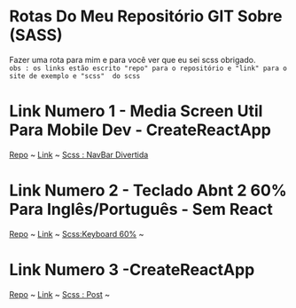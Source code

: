 # Rotas Do Meu Repositório GIT Sobre (SASS)
Fazer uma rota para mim e para você ver que eu sei scss obrigado. <br>
`obs : os links estão escrito "repo" para o repositório e "link" para o site de exemplo e "scss"  do scss `
# Link Numero 1 - Media Screen Util Para Mobile Dev - CreateReactApp
[Repo](https://github.com/touma0dev/crakershare-projetc-iddle-full-exemple/tree/main) ~ 
[Link](https://simple-navbar-nice.netlify.app/) ~ 
[Scss : NavBar Divertida](https://github.com/touma0dev/crakershare-projetc-iddle-full-exemple/blob/main/css/style.scss) 

# Link Numero 2 - Teclado Abnt 2 60% Para Inglês/Português - Sem React
[Repo](https://github.com/touma0dev/keyboard-virtual-css-javascript) ~
[Link](https://keyboard-virtual-abnt-2.netlify.app/lib/portuguese.html) ~
[Scss:Keyboard 60%](https://github.com/touma0dev/keyboard-virtual-css-javascript/blob/main/lib/css/style.scss) ~

# Link Numero 3 -CreateReactApp
[Repo](https://github.com/touma0dev/React-post-it-/) ~
[Link](https://blocodenotasaqui.netlify.app/) ~
[Scss : Post](https://github.com/touma0dev/React-post-it-/blob/main/src/css/App.scss) ~
